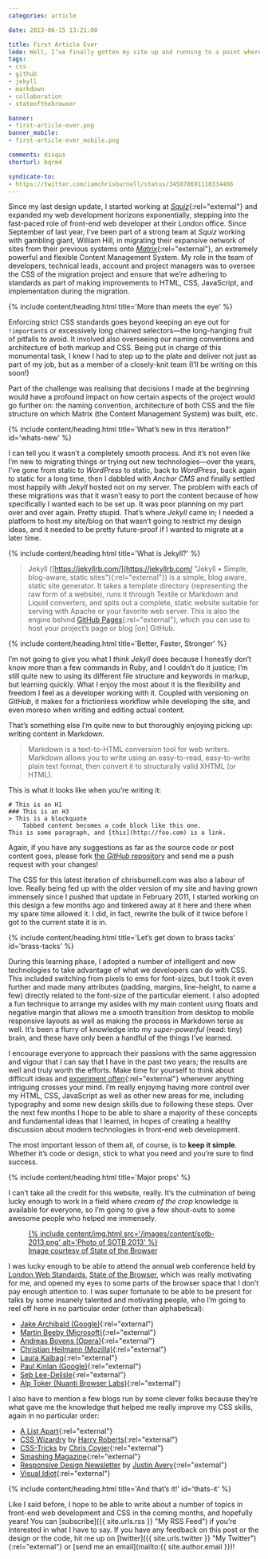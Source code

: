 ```yaml
---
categories: article

date: 2013-06-15 13:21:00

title: First Article Ever
lede: Well, I’ve finally gotten my site up and running to a point where I can consider it to be a success. What was the process, and what did it involve? What mistakes did I make that you can avoid?
tags:
- css
- github
- jekyll
- markdown
- collaboration
- stateofthebrowser

banner:
- first-article-ever.png
banner_mobile:
- first-article-ever_mobile.png

comments: disqus
shorturl: bqrm4

syndicate-to:
- https://twitter.com/iamchrisburnell/status/345878691110334466
---
```



Since my last design update, I started working at [*Squiz*](https://squiz.net/uk "Squiz UK"){:rel="external"} and expanded my web development horizons exponentially, stepping into the fast-paced role of front-end web developer at their London office. Since September of last year, I’ve been part of a strong team at *Squiz* working with gambling giant, William Hill, in migrating their expansive network of sites from their previous systems onto [*Matrix*](https://www.squiz.net/uk/suite/matrix "Squiz Matrix"){:rel="external"}, an extremely powerful and flexible Content Management System. My role in the team of developers, technical leads, account and project managers was to oversee the CSS of the migration project and ensure that we’re adhering to standards as part of making improvements to HTML, CSS, JavaScript, and implementation during the migration.


{% include content/heading.html title='More than meets the eye' %}

Enforcing strict CSS standards goes beyond keeping an eye out for `!important`s or excessively long chained selectors—the long-hanging fruit of pitfalls to avoid. It involved also overseeing our naming conventions and architecture of both markup and CSS. Being put in charge of this monumental task, I knew I had to step up to the plate and deliver not just as part of my job, but as a member of a closely-knit team (I’ll be writing on this soon!)

Part of the challenge was realising that decisions I made at the beginning would have a profound impact on how certain aspects of the project would go further on: the naming convention, architecture of both CSS and the file structure on which Matrix (the Content Management System) was built, etc.


{% include content/heading.html title='What’s new in this iteration?' id='whats-new' %}

I can tell you it wasn’t a completely smooth process. And it’s not even like I’m new to migrating things or trying out new technologies—over the years, I’ve gone from static to *WordPress* to static, back to *WordPress*, back again to static for a long time, then I dabbled with *Anchor CMS* and finally settled most happily with *Jekyll* hosted not on my server. The problem with each of these migrations was that it wasn’t easy to port the content because of how specifically I wanted each to be set up. It was poor planning on my part over and over again. Pretty stupid. That’s where *Jekyll* came in; I needed a platform to host my site/blog on that wasn’t going to restrict my design ideas, and it needed to be pretty future-proof if I wanted to migrate at a later time.


{% include content/heading.html title='What is Jekyll?' %}

> Jekyll ([https://jekyllrb.com/](https://jekyllrb.com/ "Jekyll • Simple, blog-aware, static sites"){:rel="external"}) is a simple, blog aware, static site generator. It takes a template directory (representing the raw form of a website), runs it through Textile or Markdown and Liquid converters, and spits out a complete, static website suitable for serving with Apache or your favorite web server. This is also the engine behind [GitHub Pages](https://pages.github.com){:rel="external"}, which you can use to host your project’s page or blog \[on\] GitHub.


{% include content/heading.html title='Better, Faster, Stronger' %}

I’m not going to give you what I *think* *Jekyll* does because I honestly don’t know more than a few commands in Ruby, and I couldn’t do it justice; I’m still quite new to using its different file structure and keywords in markup, but learning quickly. What I enjoy the most about it is the flexibility and freedom I feel as a developer working with it. Coupled with versioning on *GitHub*, it makes for a frictionless workflow while developing the site, and even moreso when writing and editing actual content.

That’s something else I’m quite new to but thoroughly enjoying picking up: writing content in Markdown.

> Markdown is a text-to-HTML conversion tool for web writers. Markdown allows you to write using an easy-to-read, easy-to-write plain text format, then convert it to structurally valid XHTML (or HTML).

This is what it looks like when you’re writing it:

    # This is an H1
    ### This is an H3
    > This is a blockquote
        Tabbed content becomes a code block like this one.
    This is some paragraph, and [this](http://foo.com) is a link.

<aside><p>Again, if you have any suggestions as far as the source code or post content goes, please fork <a href="{{ site.urls.github_repo }}" rel="external">the <em>GitHub</em> repository</a> and send me a push request with your changes!</p></aside>

The CSS for this latest iteration of chrisburnell.com was also a labour of love. Really being fed up with the older version of my site and having grown immensely since I pushed that update in February 2011, I started working on this design a few months ago and tinkered away at it here and there when my spare time allowed it. I did, in fact, rewrite the bulk of it twice before I got to the current state it is in.


{% include content/heading.html title='Let’s get down to brass tacks' id='brass-tacks' %}

During this learning phase, I adopted a number of intelligent and new technologies to take advantage of what we developers can do with CSS. This included switching from pixels to ems for font-sizes, but I took it even further and made many attributes (padding, margins, line-height, to name a few) directly related to the font-size of the particular element. I also adopted a fun technique to arrange my asides with my main content using floats and negative margin that allows me a smooth transition from desktop to mobile responsive layouts as well as making the process in Markdown terse as well. It’s been a flurry of knowledge into my *super-powerful* (read: tiny) brain, and these have only been a handful of the things I’ve learned.

I encourage everyone to approach their passions with the same aggression and vigour that I can say that I have in the past two years; the results are well and truly worth the efforts. Make time for yourself to think about difficult ideas and [experiment often](https://codepen.io "CodePen"){:rel="external"} whenever anything intriguing crosses your mind. I’m really enjoying having more control over my HTML, CSS, JavaScript as well as other new areas for me, including typography and some new design skills due to following these steps. Over the next few months I hope to be able to share a majority of these concepts and fundamental ideas that I learned, in hopes of creating a healthy discussion about modern technologies in front-end web development.

The most important lesson of them all, of course, is to **keep it simple**. Whether it’s code or design, stick to what you need and you’re sure to find success.


{% include content/heading.html title='Major props' %}

I can’t take all the credit for this website, really. It’s the culmination of being lucky enough to work in a field where *cream of the crop* knowledge is available for everyone, so I’m going to give a few shout-outs to some awesome people who helped me immensely.

<aside><figure><a rel="external" href="http://browser.londonwebstandards.org/">{% include content/img.html src='/images/content/sotb-2013.png' alt='Photo of SOTB 2013' %}<figcaption>Image courtesy of State of the Browser</figcaption></a></figure></aside>

I was lucky enough to be able to attend the annual web conference held by [London Web Standards](http://londonwebstandards.org/ "London Web Standards"), [State of the Browser](http://browser.londonwebstandards.org/ "State of the Browser Conference"), which was really motivating for me, and opened my eyes to some parts of the browser space that I don’t pay enough attention to. I was super fortunate to be able to be present for talks by some insanely talented and motivating people, who I’m going to reel off here in no particular order (other than alphabetical):

- [Jake Archibald (Google)](https://www.jakearchibald.com/ "Jake Archibald (Google)"){:rel="external"}
- [Martin Beeby (Microsoft)](https://blogs.msdn.com/b/thebeebs/ "Martin Beeby (Microsoft)"){:rel="external"}
- [Andreas Bovens (Opera)](https://dev.opera.com/ "Andreas Bovens (Opera)"){:rel="external"}
- [Christian Heilmann (Mozilla)](https://www.christianheilmann.com/ "Christian Heilmann (Mozilla)"){:rel="external"}
- [Laura Kalbag](https://laurakalbag.com/ "Laura Kalbag"){:rel="external"}
- [Paul Kinlan (Google)](https://paul.kinlan.me/ "Paul Kinlan (Google)"){:rel="external"}
- [Seb Lee-Delisle](http://seb.ly/ "Seb Lee-Delisle"){:rel="external"}
- [Alp Toker (Nuanti Browser Labs)](http://www.atoker.com/ "Alp Toker (Nuanti Browser Labs)"){:rel="external"}

I also have to mention a few blogs run by some clever folks because they’re what gave me the knowledge that helped me really improve my CSS skills, again in no particular order:

- [A List Apart](http://alistapart.com/ "A List Apart"){:rel="external"}
- [CSS Wizardry](http://csswizardry.com/ "CSS Wizardry") by [Harry Roberts](https://twitter.com/csswizardry "Harry Roberts"){:rel="external"}
- [CSS-Tricks](https://css-tricks.com/ "CSS-Tricks") by [Chris Coyier](https://twitter.com/chriscoyier "Chris Coyier"){:rel="external"}
- [Smashing Magazine](https://www.smashingmagazine.com/ "Smashing Magazine"){:rel="external"}
- [Responsive Design Newsletter](http://responsivedesignweekly.com/ "Responsive Design Newsletter") by [Justin Avery](https://surfthedream.com.au/ "Justin Avery"){:rel="external"}
- [Visual Idiot](http://visualidiot.com/ "Visual Idiot"){:rel="external"}


{% include content/heading.html title='And that’s it!' id='thats-it' %}

Like I said before, I hope to be able to write about a number of topics in front-end web development and CSS in the coming months, and hopefully years! You can [subscribe]({{ site.urls.rss }} "My RSS Feed") if you’re interested in what I have to say. If you have any feedback on this post or the design or the code, hit me up on [twitter]({{ site.urls.twitter }} "My Twitter"){:rel="external"} or [send me an email](mailto:{{ site.author.email }})!
